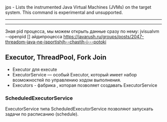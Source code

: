 jps - Lists the instrumented Java Virtual Machines (JVMs) on the target system. This command is experimental and unsupported.

****
****
Зная pid процесса, мы можем открыть данные сразу по нему: jvisualvm --openpid [] айдипроцесса
https://javarush.ru/groups/posts/2047-threadom-java-ne-isportishjh--chastjh-i---potoki

## Executor, ThreadPool, Fork Join

* Executor для execute
* ExecutorService — особый Executor, который имеет набор возможностей по управлению ходом выполнения.
* Executors - фабрика , которая позволяет создавать ExecutorService

### ScheduledExecutorService
ExecutorService типа ScheduledExecutorService позволяют запускать задачи по расписанию (schedule).